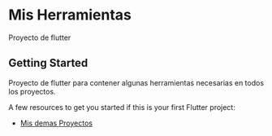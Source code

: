 # Mis Herramientas

Proyecto de flutter 

## Getting Started

Proyecto de flutter para contener algunas herramientas necesarias en todos los proyectos.

A few resources to get you started if this is your first Flutter project:

- [Mis demas Proyectos](https://applaguna.com)

